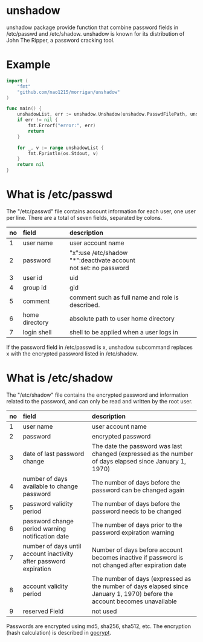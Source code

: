 # unshadow
unshadow package provide function that combine password fields in /etc/passwd and /etc/shadow. unshadow is known for its distribution of John The Ripper, a password cracking tool.

# Example
```go
import (
	"fmt"
	"github.com/nao1215/morrigan/unshadow"
)

func main() {
	unshadowList, err := unshadow.Unshadow(unshadow.PasswdFilePath, unshadow.ShadowFilePath)
	if err != nil {
		fmt.Errorf("error:", err)
		return
	}

	for _, v := range unshadowList {
		fmt.Fprintln(os.Stdout, v)
	}
	return nil
}
```


# What is /etc/passwd
The "/etc/passwd" file contains account information for each user, one user per line. There are a total of seven fields, separated by colons.

|no|field|description|
|:--|:--|:--|
|1|user name| user account name|
|2|password|"x":use /etc/shadow<br>"*":deactivate account<br>not set: no password |
|3|user id|uid|
|4|group id|gid|
|5|comment|comment such as full name and role is described.|
|6|home directory|absolute path to user home directory|
|7|login shell|shell to be applied when a user logs in|
  
If the password field in /etc/passwd is x, unshadow subcommand replaces x with the encrypted password listed in /etc/shadow.
  
# What is /etc/shadow
The "/etc/shadow" file contains the encrypted password and information related to the password, and can only be read and written by the root user.


|no|field|description|
|:--|:--|:--|
|1|user name| user account name|
|2|password|encrypted password|
|3|date of last password change|The date the password was last changed (expressed as the number of days elapsed since January 1, 1970)|
|4|number of days available to change password|The number of days before the password can be changed again|
|5|password validity period| The number of days before the password needs to be changed|
|6|password change period warning notification date|The number of days prior to the password expiration warning|
|7|number of days until account inactivity after password expiration|Number of days before account becomes inactive if password is not changed after expiration date|
|8|account validity period|The number of days (expressed as the number of days elapsed since January 1, 1970) before the account becomes unavailable|
|9|reserved Field| not used|
  
Passwords are encrypted using md5, sha256, sha512, etc. The encryption (hash calculation) is described in [gocrypt](../../../nao1215/morrigan/gocrypt/README.md).